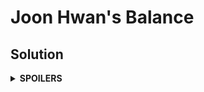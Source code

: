 # Joon Hwan's Balance
## Solution
<details>
<summary><b>SPOILERS</b></summary>
Use backtracking algorithm for permutation. Since the problem requires lots of operations for the biggest answer, we should optimize the program very tightly to pass all test cases.

### Steps
The biggest answer would need \$2^9 * 9!\$, where \$2^9\$ asks "Do I put a weight on the left or on the right?" and \$9!\$ asks "What is the order of weights?". Therefore, we must decrease the operations as many as we can. Use DFS with binary array to check `visited` or C++ permutation function should skip any permutation cases whenever its right weight becomes bigger.


</details>

